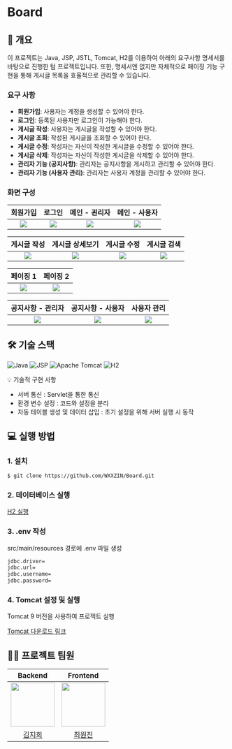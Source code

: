 # Board

## 📝 개요

이 프로젝트는 Java, JSP, JSTL, Tomcat, H2를 이용하여 아래의 요구사항 명세서를 바탕으로 진행한 텀 프로젝트입니다. 또한, 명세서엔 없지만 자체적으로 페이징 기능 구현을 통해 게시글 목록을 효율적으로 관리할 수 있습니다.

### 요구 사항

- **회원가입**: 사용자는 계정을 생성할 수 있어야 한다.
- **로그인**: 등록된 사용자만 로그인이 가능해야 한다.
- **게시글 작성**: 사용자는 게시글을 작성할 수 있어야 한다.
- **게시글 조회**: 작성된 게시글을 조회할 수 있어야 한다.
- **게시글 수정**: 작성자는 자신이 작성한 게시글을 수정할 수 있어야 한다.
- **게시글 삭제**: 작성자는 자신이 작성한 게시글을 삭제할 수 있어야 한다.
- **관리자 기능 (공지사항)**: 관리자는 공지사항을 게시하고 관리할 수 있어야 한다.
- **관리자 기능 (사용자 관리)**: 관리자는 사용자 계정을 관리할 수 있어야 한다.

### 화면 구성
|회원가입|로그인|메인 - 괸리자|메인 - 사용자|
|:---:|:---:|:---:|:---:|
| <img src="https://github.com/user-attachments/assets/b8653653-05ca-4fde-9c83-2560afe7c428"> | <img src="https://github.com/user-attachments/assets/8b834a2a-3779-48cc-b540-4a7c59e416ad"> | <img src="https://github.com/user-attachments/assets/d47260d9-4cb5-4b99-a2f1-008c4ae681a1"> | <img src="https://github.com/user-attachments/assets/7e8798d6-fd52-4c8c-b8a5-f30755e6df38"> |

| 게시글 작성 | 게시글 상세보기 | 게시글 수정 | 게시글 검색 |
|:---:|:---:|:---:|:---:|
| <img src="https://github.com/user-attachments/assets/3049b7f1-2398-4010-a453-3d6abb494f1f"> | <img src="https://github.com/user-attachments/assets/0a1e10a4-738c-4a3c-ad32-31dcddb8a0c3"> | <img src="https://github.com/user-attachments/assets/f2fbce22-3153-461d-a38a-869597a04074"> | <img src="https://github.com/user-attachments/assets/888b99d2-8264-4d57-a2d6-495bde0339d7"> |

| 페이징 1 | 페이징 2 |
|:---:|:---:|
| <img src="https://github.com/user-attachments/assets/1bebc035-96ea-4195-bfd6-170d6d533b16"> | <img src="https://github.com/user-attachments/assets/17115efd-4f3e-4147-ad71-c9e80c641a32"> |

| 공지사항 - 관리자 | 공지사항 - 사용자 | 사용자 관리 |
|:---:|:---:|:---:|
| <img src="https://github.com/user-attachments/assets/a6929ea0-a534-421a-a090-642fc6eb69a7"> | <img src="https://github.com/user-attachments/assets/12d1cba3-416d-4a6b-918a-7b1112635bca"> | <img src="https://github.com/user-attachments/assets/33eec3c9-4b3e-44cc-a2b7-f5f25b83efce"> |

## 🛠 기술 스택

![Java](https://img.shields.io/badge/Java-ED8B00?style=for-the-badge&logo=openjdk&logoColor=white)
![JSP](https://img.shields.io/badge/JSP-ED8B00?style=for-the-badge&logo=jsp&logoColor=white)
![Apache Tomcat](https://img.shields.io/badge/Apache%20Tomcat-F8DC75?style=for-the-badge&logo=apachetomcat&logoColor=black)
![H2](https://img.shields.io/badge/H2-4CAF50?style=for-the-badge&logo=h2t&logoColor=white)

💡 기술적 구현 사항
- 서버 통신 : Servlet을 통한 통신
- 환경 변수 설정 : 코드와 설정을 분리
- 자동 테이블 생성 및 데이터 삽입 : 초기 설정을 위해 서버 실행 시 동작

## 💻 실행 방법

### 1. **설치**

```bash
$ git clone https://github.com/WXXZIN/Board.git
```

### 2. **데이터베이스 실행**
[H2 실행](https://blog.naver.com/jtcjtc/223117129981)

### 3. **.env 작성**
src/main/resources 경로에 .env 파일 생성

```bash
jdbc.driver=
jdbc.url=
jdbc.username=
jdbc.password=
```

### 4. **Tomcat 설정 및 실행**
Tomcat 9 버전을 사용하여 프로젝트 실행

[Tomcat 다운로드 링크](https://tomcat.apache.org/download-90.cgi)

## 💁‍♂️ 프로젝트 팀원
| Backend | Frontend |
|:---:|:---:|
| <img src="https://github.com/Mustache0318.png" width="100" /> | <img src="https://github.com/WXXZIN.png" width="100" /> |
| [김지희](https://github.com/Mustache0318) | [최원진](https://github.com/WXXZIN) |
